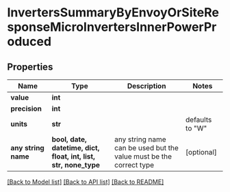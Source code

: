 # InvertersSummaryByEnvoyOrSiteResponseMicroInvertersInnerPowerProduced


## Properties
Name | Type | Description | Notes
------------ | ------------- | ------------- | -------------
**value** | **int** |  | 
**precision** | **int** |  | 
**units** | **str** |  | defaults to "W"
**any string name** | **bool, date, datetime, dict, float, int, list, str, none_type** | any string name can be used but the value must be the correct type | [optional]

[[Back to Model list]](../README.md#documentation-for-models) [[Back to API list]](../README.md#documentation-for-api-endpoints) [[Back to README]](../README.md)


